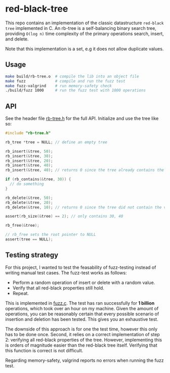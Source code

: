 # red-black-tree
This repo contains an implementation of the classic datastructure `red-black tree` implemented in C. An rb-tree is a self-balancing binary search tree, providing `O(log n)` time complexity of the primary operations search, insert, and delete.

Note that this implementation is a set, e.g it does not allow duplicate values.

## Usage
```bash
make build/rb-tree.o  # compile the lib into an object file
make fuzz             # compile and run the fuzz test
make fuzz-valgrind    # run memory-safety check
./build/fuzz 1000     # run the fuzz test with 1000 operations
```
## API
See the header file [rb-tree.h](./src/rb-tree.h) for the full API. Initialize and use the tree like so:
```c
#include "rb-tree.h"

rb_tree *tree = NULL; // define an empty tree

rb_insert(&tree, 50);
rb_insert(&tree, 30);
rb_insert(&tree, 20);
rb_insert(&tree, 40);
rb_insert(&tree, 40); // returns 0 since the tree already contains the value

if (rb_contains(&tree, 30)) {
  // do something
}

rb_delete(&tree, 50);
rb_delete(&tree, 20);
rb_delete(&tree, 10); // returns 0 since the tree did not contain the value

assert(rb_size(&tree) == 2); // only contains 30, 40

rb_free(&tree);

// rb_free sets the root pointer to NULL
assert(tree == NULL);
```

## Testing strategy
For this project, I wanted to test the feasability of fuzz-testing instead of writing manual test cases. The fuzz-test works as follows:
- Perform a random operation of insert or delete with a random value.
- Verify that all red-black properties still hold.
- Repeat.

This is implemented in [fuzz.c](./src/fuzz.c). The test has ran successfully for **1 billion** operations, which took over an hour on my machine. Given the amount of operations, you can be reasonably certain that every possible scenario of insertion and deletion has been tested. This gives you an exhaustive test.

The downside of this approach is for one the test time, however this only has to be done once. Second, it relies on a correct implementation of step 2: verifying all red-black properties of the tree. However, implementing this is orders of magnitude easier than the red-black tree itself. Verifying that this function is correct is not difficult.

Regarding memory-safety, valgrind reports no errors when running the fuzz test.
